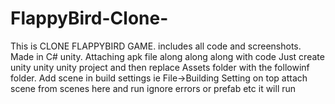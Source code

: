 # FlappyBird-Clone-
This is CLONE FLAPPYBIRD GAME. includes all code and screenshots. Made in C# unity. Attaching apk file along along along with code
Just create unity unity unity project and then replace Assets folder with the followinf folder. 
Add scene in build settings ie File->Building Setting on top attach scene from scenes here and run ignore errors or prefab etc 
 it will run
 
